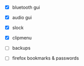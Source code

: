 - [X] bluetooth gui
- [X] audio gui
- [X] slock
- [X] clipmenu
- [ ] backups
- [ ] firefox bookmarks & passwords

